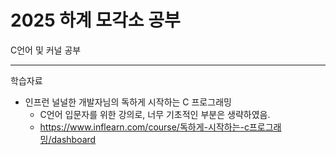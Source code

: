 # 2025 하계 모각소 공부
C언어 및 커널 공부

--- 
학습자료


- 인프런 널널한 개발자님의 독하게 시작하는 C 프로그래밍
  - C언어 입문자를 위한 강의로, 너무 기초적인 부분은 생략하였음.
  - https://www.inflearn.com/course/독하게-시작하는-c프로그래밍/dashboard



